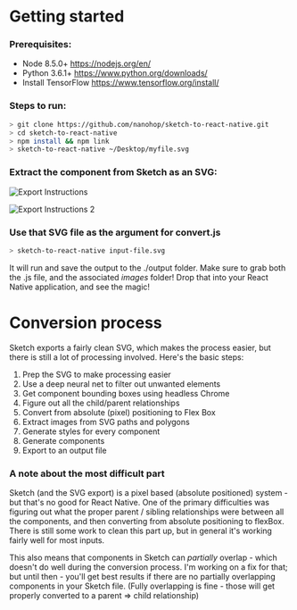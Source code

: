 
# Getting started

### Prerequisites:

* Node 8.5.0+ https://nodejs.org/en/
* Python 3.6.1+ https://www.python.org/downloads/
* Install TensorFlow https://www.tensorflow.org/install/

### Steps to run:

```bash
> git clone https://github.com/nanohop/sketch-to-react-native.git
> cd sketch-to-react-native
> npm install && npm link
> sketch-to-react-native ~/Desktop/myfile.svg
```

### Extract the component from Sketch as an SVG:

![Export Instructions](images/export_instructions.png?raw=true)

![Export Instructions 2](images/export_instructions_2.png?raw=true)

### Use that SVG file as the argument for convert.js

```bash
> sketch-to-react-native input-file.svg
```

It will run and save the output to the ./output folder.  Make sure to grab both the .js file, and the associated _images_ folder!  Drop that into your React Native application, and see the magic!

# Conversion process

Sketch exports a fairly clean SVG, which makes the process easier, but there is still a lot of processing involved.  Here's the basic steps:

1. Prep the SVG to make processing easier
2. Use a deep neural net to filter out unwanted elements
3. Get component bounding boxes using headless Chrome
4. Figure out all the child/parent relationships
5. Convert from absolute (pixel) positioning to Flex Box
6. Extract images from SVG paths and polygons
7. Generate styles for every component
8. Generate components
9. Export to an output file


### A note about the most difficult part

Sketch (and the SVG export) is a pixel based (absolute positioned) system - but that's no good for React Native.  One of the primary difficulties was figuring out what the proper parent / sibling relationships were between all the components, and then converting from absolute positioning to flexBox.  There is still some work to clean this part up, but in general it's working fairly well for most inputs.

This also means that components in Sketch can _partially_ overlap - which doesn't do well during the conversion process.  I'm working on a fix for that; but until then - you'll get best results if there are no partially overlapping components in your Sketch file.  (Fully overlapping is fine - those will get properly converted to a parent => child relationship)




